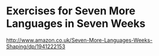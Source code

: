 Exercises for Seven More Languages in Seven Weeks
=================================================

http://www.amazon.co.uk/Seven-More-Languages-Weeks-Shaping/dp/1941222153

